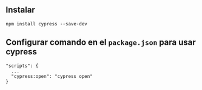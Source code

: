 ## Instalar
```
npm install cypress --save-dev
```

## Configurar comando en el ```package.json``` para usar cypress
```
"scripts": {
  ...
  "cypress:open": "cypress open"
}
```